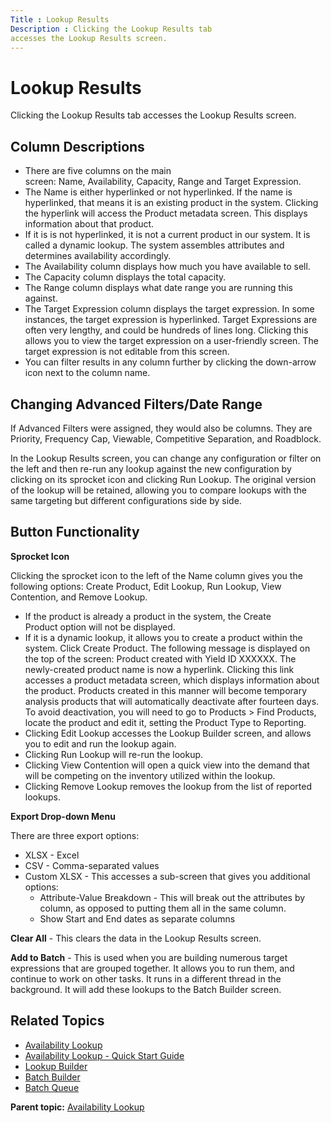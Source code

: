 ```yaml
---
Title : Lookup Results
Description : Clicking the Lookup Results tab
accesses the Lookup Results screen.
---
```



# Lookup Results



Clicking the Lookup Results tab
accesses the Lookup Results screen.



## Column Descriptions

- There are five columns on the main
  screen: Name, Availability, Capacity, Range and Target Expression.
- The Name is either hyperlinked or not hyperlinked. If the name is
  hyperlinked, that means it is an existing product in the system.
  Clicking the hyperlink will access the Product metadata screen. This
  displays information about that product. 
- If it is is not hyperlinked, it is not a current product in our
  system. It is called a dynamic lookup. The system assembles attributes
  and determines availability accordingly.
- The Availability column displays
  how much you have available to sell.
- The Capacity column displays the
  total capacity.
- The Range column displays what
  date range you are running this against. 
- The Target Expression column
  displays the target expression. In some instances, the target
  expression is hyperlinked. Target Expressions are often very lengthy,
  and could be hundreds of lines long. Clicking this allows you to view
  the target expression on a user-friendly screen. The target expression
  is not editable from this screen.
- You can filter results in any column further by clicking the
  down-arrow icon next to the column name. 





## Changing Advanced Filters/Date Range

If Advanced Filters were assigned, they would also be columns. They are
Priority, Frequency Cap, Viewable, Competitive Separation, and
Roadblock.

In the Lookup Results screen, you can change any configuration or filter
on the left and then re-run any lookup against the new configuration by
clicking on its sprocket icon and clicking
Run Lookup. The original version of
the lookup will be retained, allowing you to compare lookups with the
same targeting but different configurations side by side.



<div id="ID-00000c96__section_vk4_3v3_nwb" >

## Button Functionality

**Sprocket Icon**

Clicking the sprocket icon to the left of
the Name column gives you the
following options: Create Product, Edit Lookup, Run Lookup, View
Contention, and Remove Lookup.

- If the product is already a product in the system, the Create
  Product option will not be displayed.
- If it is a dynamic lookup, it allows you to create a product within
  the system. Click Create Product.
  The following message is displayed on the top of the screen: Product
  created with Yield ID XXXXXX. The newly-created product name is now a
  hyperlink. Clicking this link accesses a product metadata screen,
  which displays information about the product. Products created in this
  manner will become temporary analysis products that will automatically
  deactivate after fourteen days. To avoid deactivation, you will need
  to go to
  Products
   \>  Find Products,
  locate the product and edit it, setting the Product Type to Reporting.
- Clicking Edit Lookup accesses the
  Lookup Builder screen, and allows
  you to edit and run the lookup again.
- Clicking Run Lookup will re-run the
  lookup.
- Clicking View Contention will open a
  quick view into the demand that will be competing on the inventory
  utilized within the lookup.
- Clicking Remove Lookup removes the
  lookup from the list of reported lookups.

**Export Drop-down Menu**

There are three export options:

- XLSX - Excel
- CSV - Comma-separated values
- Custom XLSX - This accesses a sub-screen that gives you additional
  options:
  - Attribute-Value Breakdown - This will break out the attributes by
    column, as opposed to putting them all in the same column.
  - Show Start and End dates as separate columns

**Clear All** - This clears the data in the Lookup Results screen.

**Add to Batch** - This is used when you are building numerous target
expressions that are grouped together. It allows you to run them, and
continue to work on other tasks. It runs in a different thread in the
background. It will add these lookups to the
Batch Builder screen.



<div id="ID-00000c96__section_am4_3v3_nwb" >

## Related Topics



<div id="ID-00000c96__section_zk4_3v3_nwb" >

- <a href="availability-lookup.html" class="xref">Availability Lookup</a>
- <a href="availability-lookup-quick-start-guide.html"
  class="xref">Availability Lookup - Quick Start Guide</a>
- <a href="lookup-builder.html" class="xref">Lookup Builder</a>
- <a href="batch-builder.html" class="xref">Batch Builder</a>
- <a href="batch-queue.html" class="xref">Batch Queue</a>





<div class="familylinks">

<div class="parentlink">

**Parent topic:**
<a href="../topics/availability-lookup.html" class="link">Availability
Lookup</a>






